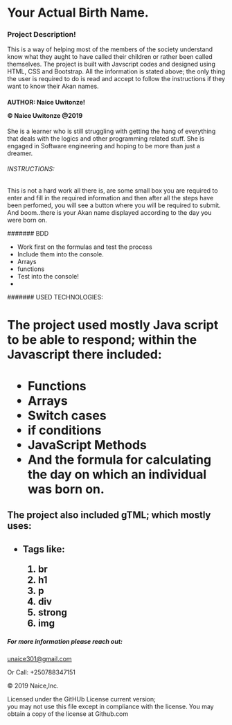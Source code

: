 # Your Actual Birth Name.
### Project Description!
This is a way of helping most of the members of the society understand know what they aught to have called their children or rather been called themselves. The project is built with Javscript codes and designed using HTML, CSS and Bootstrap. All the information is stated above; the only thing the user is required to do is read and accept to follow the instructions if they want to know their Akan names. 

#### AUTHOR: Naice Uwitonze!<p>&copy; Naice Uwitonze @2019</p>
She is a learner who is still struggling with getting the hang of everything that deals with the logics and other programming related stuff. She is engaged in Software engineering and hoping to be more than just a dreamer.

###### INSTRUCTIONS:
This  is not a hard work all there is, are some small box you are required to enter and fill in the required information and then after all the steps have been perfomed, you will see a button where you will be required to submit. And boom..there is your Akan name displayed according to the day you were born on.

####### BDD
<ul>
<li>Work first on the formulas and test the process</li>
<li>Include them into the console.</li>
<li>Arrays</li>
<li>functions</li>
<li>Test into the console!</li>
<li></li>
</ul>





####### USED TECHNOLOGIES:
<h1>The project used mostly Java script to be able to respond; within the Javascript there included: <h1>
<ul>
<li>Functions</li>
<li>Arrays</li>
<li>Switch cases</li>
<li>if conditions</li>
<li>JavaScript Methods</li>
<li>And the formula for calculating <br>the day on which an individual was born on.</li>
</ul>

<h2>The project also included gTML; which mostly uses: <h2>

<ul>
<li><strong>Tags like: </strong></li>

<ol>
<li> br</li>   <li>h1</li>
<li> p</li>    <li>div</li>
<li>strong</li>   <li>img</li> </ol>
</ul>

##### For more information please reach out:
<p><a href="mailto:unaice301@gmail.com">
              unaice301@gmail.com</a> </p>

<p> Or Call: +250788347151</p>



<p>&copy; 2019 Naice,Inc. </p>

<p>Licensed under the GitHUb License current version;<br> you may not use this file except in compliance with the license. You may obtain a copy of the license at Github.com 



